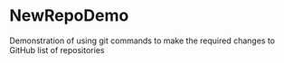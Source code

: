 # NewRepoDemo
Demonstration of using git commands to make the required changes to GitHub list of repositories
